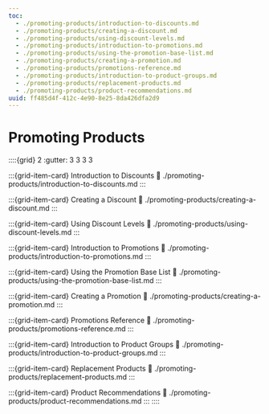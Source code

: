 ```yaml
---
toc:
  - ./promoting-products/introduction-to-discounts.md
  - ./promoting-products/creating-a-discount.md
  - ./promoting-products/using-discount-levels.md
  - ./promoting-products/introduction-to-promotions.md
  - ./promoting-products/using-the-promotion-base-list.md
  - ./promoting-products/creating-a-promotion.md
  - ./promoting-products/promotions-reference.md
  - ./promoting-products/introduction-to-product-groups.md
  - ./promoting-products/replacement-products.md
  - ./promoting-products/product-recommendations.md
uuid: ff485d4f-412c-4e90-8e25-8da426dfa2d9
---
```

# Promoting Products

::::{grid} 2
:gutter: 3 3 3 3

:::{grid-item-card}  Introduction to Discounts
:link: ./promoting-products/introduction-to-discounts.md
:::

:::{grid-item-card}  Creating a Discount
:link: ./promoting-products/creating-a-discount.md
:::

:::{grid-item-card}  Using Discount Levels
:link: ./promoting-products/using-discount-levels.md
:::

:::{grid-item-card}  Introduction to Promotions
:link: ./promoting-products/introduction-to-promotions.md
:::

:::{grid-item-card}  Using the Promotion Base List
:link: ./promoting-products/using-the-promotion-base-list.md
:::

:::{grid-item-card}  Creating a Promotion
:link: ./promoting-products/creating-a-promotion.md
:::

:::{grid-item-card}  Promotions Reference
:link: ./promoting-products/promotions-reference.md
:::

:::{grid-item-card}  Introduction to Product Groups
:link: ./promoting-products/introduction-to-product-groups.md
:::

:::{grid-item-card}  Replacement Products
:link: ./promoting-products/replacement-products.md
:::

:::{grid-item-card}  Product Recommendations
:link: ./promoting-products/product-recommendations.md
:::
::::

